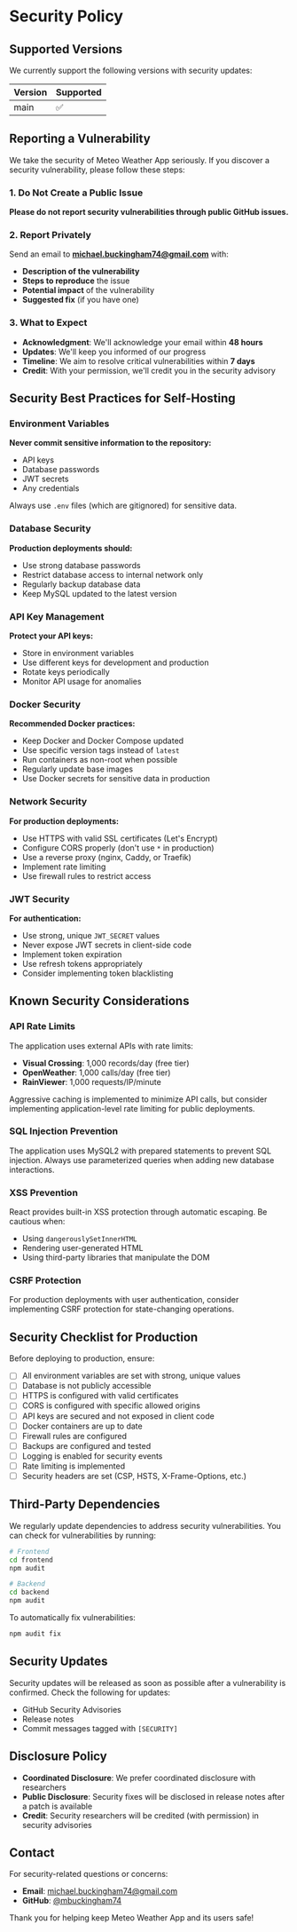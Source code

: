 # Security Policy

## Supported Versions

We currently support the following versions with security updates:

| Version | Supported          |
| ------- | ------------------ |
| main    | :white_check_mark: |

## Reporting a Vulnerability

We take the security of Meteo Weather App seriously. If you discover a security vulnerability, please follow these steps:

### 1. Do Not Create a Public Issue

**Please do not report security vulnerabilities through public GitHub issues.**

### 2. Report Privately

Send an email to **michael.buckingham74@gmail.com** with:

- **Description of the vulnerability**
- **Steps to reproduce** the issue
- **Potential impact** of the vulnerability
- **Suggested fix** (if you have one)

### 3. What to Expect

- **Acknowledgment**: We'll acknowledge your email within **48 hours**
- **Updates**: We'll keep you informed of our progress
- **Timeline**: We aim to resolve critical vulnerabilities within **7 days**
- **Credit**: With your permission, we'll credit you in the security advisory

## Security Best Practices for Self-Hosting

### Environment Variables

**Never commit sensitive information to the repository:**
- API keys
- Database passwords
- JWT secrets
- Any credentials

Always use `.env` files (which are gitignored) for sensitive data.

### Database Security

**Production deployments should:**
- Use strong database passwords
- Restrict database access to internal network only
- Regularly backup database data
- Keep MySQL updated to the latest version

### API Key Management

**Protect your API keys:**
- Store in environment variables
- Use different keys for development and production
- Rotate keys periodically
- Monitor API usage for anomalies

### Docker Security

**Recommended Docker practices:**
- Keep Docker and Docker Compose updated
- Use specific version tags instead of `latest`
- Run containers as non-root when possible
- Regularly update base images
- Use Docker secrets for sensitive data in production

### Network Security

**For production deployments:**
- Use HTTPS with valid SSL certificates (Let's Encrypt)
- Configure CORS properly (don't use `*` in production)
- Use a reverse proxy (nginx, Caddy, or Traefik)
- Implement rate limiting
- Use firewall rules to restrict access

### JWT Security

**For authentication:**
- Use strong, unique `JWT_SECRET` values
- Never expose JWT secrets in client-side code
- Implement token expiration
- Use refresh tokens appropriately
- Consider implementing token blacklisting

## Known Security Considerations

### API Rate Limits

The application uses external APIs with rate limits:
- **Visual Crossing**: 1,000 records/day (free tier)
- **OpenWeather**: 1,000 calls/day (free tier)
- **RainViewer**: 1,000 requests/IP/minute

Aggressive caching is implemented to minimize API calls, but consider implementing application-level rate limiting for public deployments.

### SQL Injection Prevention

The application uses MySQL2 with prepared statements to prevent SQL injection. Always use parameterized queries when adding new database interactions.

### XSS Prevention

React provides built-in XSS protection through automatic escaping. Be cautious when:
- Using `dangerouslySetInnerHTML`
- Rendering user-generated HTML
- Using third-party libraries that manipulate the DOM

### CSRF Protection

For production deployments with user authentication, consider implementing CSRF protection for state-changing operations.

## Security Checklist for Production

Before deploying to production, ensure:

- [ ] All environment variables are set with strong, unique values
- [ ] Database is not publicly accessible
- [ ] HTTPS is configured with valid certificates
- [ ] CORS is configured with specific allowed origins
- [ ] API keys are secured and not exposed in client code
- [ ] Docker containers are up to date
- [ ] Firewall rules are configured
- [ ] Backups are configured and tested
- [ ] Logging is enabled for security events
- [ ] Rate limiting is implemented
- [ ] Security headers are set (CSP, HSTS, X-Frame-Options, etc.)

## Third-Party Dependencies

We regularly update dependencies to address security vulnerabilities. You can check for vulnerabilities by running:

```bash
# Frontend
cd frontend
npm audit

# Backend
cd backend
npm audit
```

To automatically fix vulnerabilities:

```bash
npm audit fix
```

## Security Updates

Security updates will be released as soon as possible after a vulnerability is confirmed. Check the following for updates:

- GitHub Security Advisories
- Release notes
- Commit messages tagged with `[SECURITY]`

## Disclosure Policy

- **Coordinated Disclosure**: We prefer coordinated disclosure with researchers
- **Public Disclosure**: Security fixes will be disclosed in release notes after a patch is available
- **Credit**: Security researchers will be credited (with permission) in security advisories

## Contact

For security-related questions or concerns:
- **Email**: michael.buckingham74@gmail.com
- **GitHub**: [@mbuckingham74](https://github.com/mbuckingham74)

Thank you for helping keep Meteo Weather App and its users safe!
